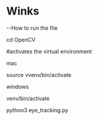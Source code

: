 # Winks

--How to run the file

cd OpenCV


#activates the virtual environment


mac 

source vvenv/bin/activate     

windows

venv/bin/activate



python3 eye_tracking.py
